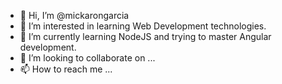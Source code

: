 - 👋 Hi, I’m @mickarongarcia
- 👀 I’m interested in learning Web Development technologies.
- 🌱 I’m currently learning NodeJS and trying to master Angular development.
- 💞️ I’m looking to collaborate on ...
- 📫 How to reach me ...

<!---
mickarongarcia/mickarongarcia is a ✨ special ✨ repository because its `README.md` (this file) appears on your GitHub profile.
You can click the Preview link to take a look at your changes.
--->
